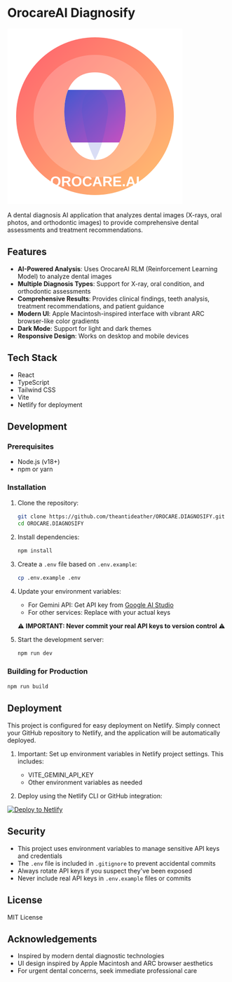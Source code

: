 # OrocareAI Diagnosify

![OrocareAI Logo](public/orocare-logo.svg)

A dental diagnosis AI application that analyzes dental images (X-rays, oral photos, and orthodontic images) to provide comprehensive dental assessments and treatment recommendations.

## Features

- **AI-Powered Analysis**: Uses OrocareAI RLM (Reinforcement Learning Model) to analyze dental images
- **Multiple Diagnosis Types**: Support for X-ray, oral condition, and orthodontic assessments
- **Comprehensive Results**: Provides clinical findings, teeth analysis, treatment recommendations, and patient guidance
- **Modern UI**: Apple Macintosh-inspired interface with vibrant ARC browser-like color gradients
- **Dark Mode**: Support for light and dark themes
- **Responsive Design**: Works on desktop and mobile devices

## Tech Stack

- React
- TypeScript
- Tailwind CSS
- Vite
- Netlify for deployment

## Development

### Prerequisites

- Node.js (v18+)
- npm or yarn

### Installation

1. Clone the repository:
   ```bash
   git clone https://github.com/theantideather/OROCARE.DIAGNOSIFY.git
   cd OROCARE.DIAGNOSIFY
   ```

2. Install dependencies:
   ```bash
   npm install
   ```

3. Create a `.env` file based on `.env.example`:
   ```bash
   cp .env.example .env
   ```

4. Update your environment variables:
   - For Gemini API: Get API key from [Google AI Studio](https://makersuite.google.com/app/apikey)
   - For other services: Replace with your actual keys

   ⚠️ **IMPORTANT: Never commit your real API keys to version control** ⚠️
   
5. Start the development server:
   ```bash
   npm run dev
   ```

### Building for Production

```bash
npm run build
```

## Deployment

This project is configured for easy deployment on Netlify. Simply connect your GitHub repository to Netlify, and the application will be automatically deployed.

1. Important: Set up environment variables in Netlify project settings. This includes:
   - VITE_GEMINI_API_KEY
   - Other environment variables as needed

2. Deploy using the Netlify CLI or GitHub integration:

[![Deploy to Netlify](https://www.netlify.com/img/deploy/button.svg)](https://app.netlify.com/start/deploy?repository=https://github.com/theantideather/OROCARE.DIAGNOSIFY)

## Security

- This project uses environment variables to manage sensitive API keys and credentials
- The `.env` file is included in `.gitignore` to prevent accidental commits
- Always rotate API keys if you suspect they've been exposed
- Never include real API keys in `.env.example` files or commits

## License

MIT License

## Acknowledgements

- Inspired by modern dental diagnostic technologies
- UI design inspired by Apple Macintosh and ARC browser aesthetics
- For urgent dental concerns, seek immediate professional care